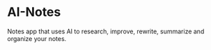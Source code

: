 # AI-Notes
Notes app that uses AI to research, improve, rewrite, summarize and organize your notes.
